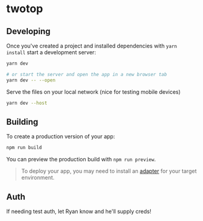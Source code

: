 # twotop

## Developing

Once you've created a project and installed dependencies with `yarn install` start a development server:

```bash
yarn dev

# or start the server and open the app in a new browser tab
yarn dev -- --open
```

Serve the files on your local network (nice for testing mobile devices)

```bash
yarn dev --host
```

## Building

To create a production version of your app:

```bash
npm run build
```

You can preview the production build with `npm run preview`.

> To deploy your app, you may need to install an [adapter](https://kit.svelte.dev/docs/adapters) for your target environment.

## Auth

If needing test auth, let Ryan know and he'll supply creds!
